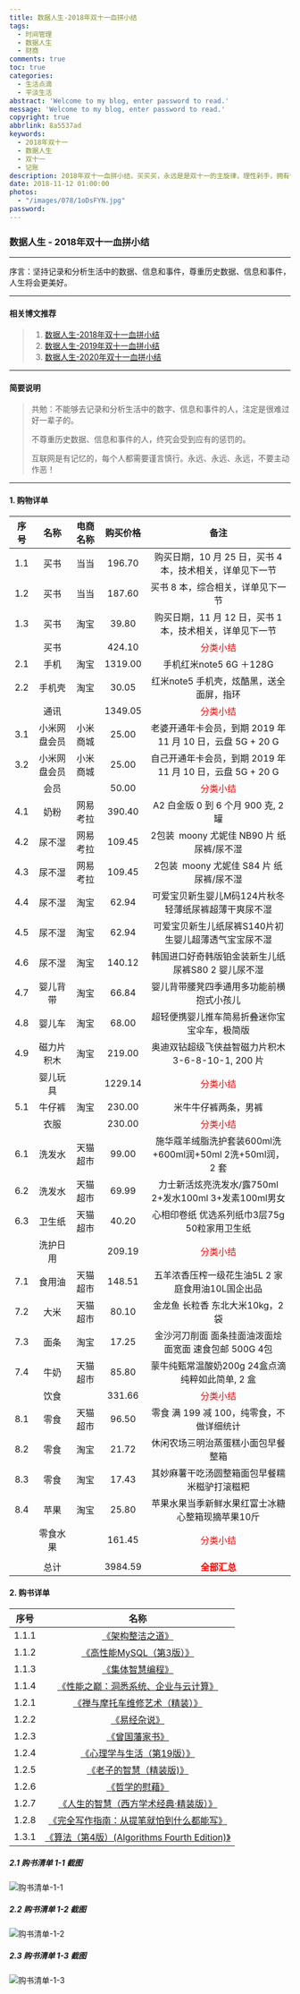 ```yaml
---
title: 数据人生-2018年双十一血拼小结
tags:
  - 时间管理
  - 数据人生
  - 财商
comments: true
toc: true
categories:
  - 生活点滴
  - 平淡生活
abstract: 'Welcome to my blog, enter password to read.'
message: 'Welcome to my blog, enter password to read.'
copyright: true
abbrlink: 8a5537ad
keywords:
  - 2018年双十一
  - 数据人生
  - 双十一
  - 记账
description: 2018年双十一血拼小结，买买买，永远是是双十一的主旋律，理性剁手，拥有健全人生，拥有美好未来。
date: 2018-11-12 01:00:00
photos:
  - "/images/078/1oDsFYN.jpg"
password:
---
```

<script type="text/javascript" src="/js/src/bai.js"></script>

### 数据人生 - 2018年双十一血拼小结
------
>
序言：坚持记录和分析生活中的数据、信息和事件，尊重历史数据、信息和事件，人生将会更美好。
>
------

#### 相关博文推荐
> 1. [数据人生-2018年双十一血拼小结](/archives/8a5537ad.html)
> 2. [数据人生-2019年双十一血拼小结](/archives/701ac242.html)
> 3. [数据人生-2020年双十一血拼小结](/archives/bcd2c03.html)
------

#### 简要说明
> 共勉：不能够去记录和分析生活中的数字、信息和事件的人，注定是很难过好一辈子的。
>
> 不尊重历史数据、信息和事件的人，终究会受到应有的惩罚的。
>
> 互联网是有记忆的，每个人都需要谨言慎行。永远、永远、永远，不要主动作恶！
>
------

#### 1. 购物详单

| 序号 |       名称        |  电商名称   | 购买价格  |          备注                                              |
| :--: | :---------------: | :---------: | :-------: | :--------------------------------------------------------: |
|  1.1 | 买书              | 当当        |  196.70   | 购买日期，10 月 25 日，买书 4 本，技术相关，详单见下一节   |
|  1.2 | 买书              | 当当        |  187.60   | 买书 8 本，综合相关，详单见下一节                          |
|  1.3 | 买书              | 淘宝        |   39.80   | 购买日期，11 月 12 日，买书 1 本，技术相关，详单见下一节   |
|      | 买书              |             |  424.10   | <font color="#FF0000" size=3>分类小结</font>               |
|  2.1 | 手机              | 淘宝        | 1319.00   | 手机红米note5 6G ＋128G                                    |
|  2.2 | 手机壳            | 淘宝        |   30.05   | 红米note5 手机壳，炫酷黑，送全面屏，指环                   |
|      | 通讯              |             | 1349.05   | <font color="#FF0000" size=3>分类小结</font>               |
|  3.1 | 小米网盘会员      | 小米商城    |   25.00   | 老婆开通年卡会员，到期 2019 年 11 月 10 日，云盘 5G + 20 G |
|  3.2 | 小米网盘会员      | 小米商城    |   25.00   | 自己开通年卡会员，到期 2019 年 11 月 10 日，云盘 5G + 20 G |
|      | 会员              |             |   50.00   | <font color="#FF0000" size=3>分类小结</font>               |
|  4.1 | 奶粉              | 网易考拉    |  390.40   | A2 白金版 0 到 6 个月 900 克, 2 罐                         |
|  4.2 | 尿不湿            | 网易考拉    |  109.45   | 2包装 moony 尤妮佳 NB90 片 纸尿裤/尿不湿                   |
|  4.3 | 尿不湿            | 网易考拉    |  109.45   | 2包装 moony 尤妮佳 S84  片 纸尿裤/尿不湿                   |
|  4.4 | 尿不湿            | 淘宝        |   62.94   | 可爱宝贝新生婴儿M码124片秋冬轻薄纸尿裤超薄干爽尿不湿       |
|  4.5 | 尿不湿            | 淘宝        |   62.94   | 可爱宝贝新生儿纸尿裤S140片初生婴儿超薄透气宝宝尿不湿       |
|  4.6 | 尿不湿            | 淘宝        |  140.12   | 韩国进口好奇韩版铂金装新生儿纸尿裤S80 2 婴儿尿不湿         |
|  4.7 | 婴儿背带          | 淘宝        |   66.84   | 婴儿背带腰凳四季通用多功能前横抱式小孩儿                   |
|  4.8 | 婴儿车            | 淘宝        |   68.00   | 超轻便携婴儿推车简易折叠迷你宝宝伞车，极简版               |
|  4.9 | 磁力片积木        | 淘宝        |  219.00   | 奥迪双钻超级飞侠益智磁力片积木3-6-8-10-1, 200 片           |
|      | 婴儿玩具          |             | 1229.14   | <font color="#FF0000" size=3>分类小结</font>               |
|  5.1 | 牛仔裤            | 淘宝        |  230.00   | 米牛牛仔裤两条，男裤                                       |
|      | 衣服              |             |  230.00   | <font color="#FF0000" size=3>分类小结</font>               |
|  6.1 | 洗发水            | 天猫超市    |   99.00   | 施华蔻羊绒脂洗护套装600ml洗+600ml润+50ml 2洗+50ml润，2 套  |
|  6.2 | 洗发水            | 天猫超市    |   69.99   | 力士新活炫亮洗发水/露750ml 2+发水100ml 3+发素100ml男女     |
|  6.3 | 卫生纸            | 天猫超市    |   40.20   | 心相印卷纸 优选系列纸巾3层75g 50粒家用卫生纸               |
|      | 洗护日用          |             |  209.19   | <font color="#FF0000" size=3>分类小结</font>               |
|  7.1 | 食用油            | 天猫超市    |  148.51   | 五羊浓香压榨一级花生油5L 2 家庭食用油10L国企出品           |
|  7.2 | 大米              | 天猫超市    |   80.10   | 金龙鱼 长粒香 东北大米10kg，2 袋                           |
|  7.3 | 面条              | 淘宝        |   17.25   | 金沙河刀削面 面条挂面油泼面烩面宽面 速食包邮 500G 4包      |
|  7.4 | 牛奶              | 天猫超市    |   85.80   | 蒙牛纯甄常温酸奶200g 24盒点滴纯粹如此简单, 2 盒            |
|      | 饮食              |             |  331.66   | <font color="#FF0000" size=3>分类小结</font>               |
|  8.1 | 零食              | 天猫超市    |   96.50   | 零食 满 199 减 100，纯零食，不做详细统计                   |
|  8.2 | 零食              | 淘宝        |   21.72   | 休闲农场三明治蒸蛋糕小面包早餐整箱                         |
|  8.3 | 零食              | 淘宝        |   17.43   | 其妙麻薯干吃汤圆整箱面包早餐糯米糍驴打滚糍粑               |
|  8.4 | 苹果              | 淘宝        |   25.80   | 苹果水果当季新鲜水果红富士冰糖心整箱现摘苹果10斤           |
|      | 零食水果          |             |  161.45   | <font color="#FF0000" size=3>分类小结</font>               |
|      |                   |             |           |                                                            |
|      | 总计              |             | 3984.59   | <font color="#FF0000" size=3>**全部汇总**</font>           |

#### 2. 购书详单

| 序号   |       名称                                                                             |
| :----: | :-----------------------------------------------------------------------------------:  |
| 1.1.1  | [《架构整洁之道》](http://product.dangdang.com/25350168.html)                          |
| 1.1.2  | [《高性能MySQL（第3版）》](http://product.dangdang.com/23214590.html)                  |
| 1.1.3  | [《集体智慧编程》](http://product.dangdang.com/23664260.html)                          |
| 1.1.4  | [《性能之巅：洞悉系统、企业与云计算》](http://product.dangdang.com/23762087.html)      |
| 1.2.1  | [《禅与摩托车维修艺术（精装）》](http://product.dangdang.com/22504494.html)            |
| 1.2.2  | [《易经杂说》](http://product.dangdang.com/23686672.html)                              |
| 1.2.3  | [《曾国藩家书》](http://product.dangdang.com/23775851.html)                            |
| 1.2.4  | [《心理学与生活（第19版）》](http://product.dangdang.com/23840745.html)                |
| 1.2.5  | [《老子的智慧（精装版)》](http://product.dangdang.com/24017350.html)                   |
| 1.2.6  | [《哲学的慰藉》](http://product.dangdang.com/25261526.html)                            |
| 1.2.7  | [《人生的智慧（西方学术经典·精装版）》](http://product.dangdang.com/24058412.html)     |
| 1.2.8  | [《完全写作指南：从提笔就怕到什么都能写》](http://product.dangdang.com/24181953.html)  |
| 1.3.1  | [《算法（第4版）(Algorithms Fourth Edition)》](https://item.jd.com/11098789.html)      |

##### 2.1 购书清单 1-1 截图
![购书清单-1-1](/images/078/006tNbRwgy1fx4xmlf3wdj31fa1m00wt.jpg)

##### 2.2 购书清单 1-2 截图
![购书清单-1-2](/images/078/006tNbRwgy1fx4xmixw5oj31fw17udi7.jpg)

##### 2.3 购书清单 1-3 截图
![购书清单-1-3](/images/078/s3r2Om0.png)

